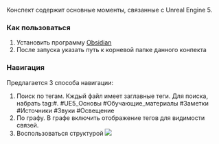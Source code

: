 Конспект содержит основные моменты, связанные с Unreal Engine 5.

### Как пользоваться

1. Установить программу [Obsidian](https://obsidian.md/)
2. После запуска указать путь к корневой папке данного конпекта

### Навигация

Предлагается 3 способа навигации:
1. Поиск по тегам. Кждый файл имеет заглавные теги. Для поиска, набрать tag:#.
#UE5_Основы #Обучающие_материалы #Заметки #Источники #Звуки #Освещение 
3. По графу. В графе включить отображение тегов для видимости связей.
4. Воспользоваться структурой ![](Общая%20структура.canvas)